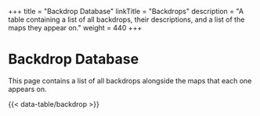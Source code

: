 +++
title = "Backdrop Database"
linkTitle = "Backdrops"
description = "A table containing a list of all backdrops, their descriptions, and a list of the maps they appear on."
weight = 440
+++

# Backdrop Database

This page contains a list of all backdrops alongside the maps that each one appears on.

{{< data-table/backdrop >}}

